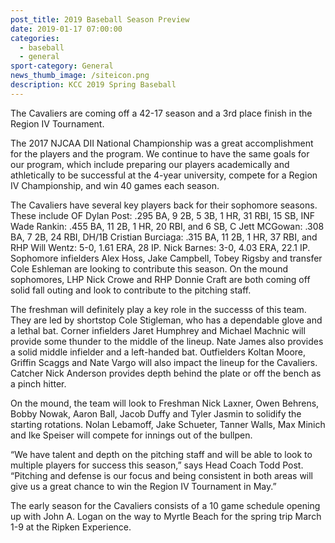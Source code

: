 ```yaml
---
post_title: 2019 Baseball Season Preview
date: 2019-01-17 07:00:00
categories:
  - baseball
  - general
sport-category: General
news_thumb_image: /siteicon.png
description: KCC 2019 Spring Baseball
---
```


The Cavaliers are coming off a 42-17 season and a 3rd place finish in the Region IV Tournament.

The 2017 NJCAA DII National Championship was a great accomplishment for the players and the program. We continue to have the same goals for our program, which include preparing our players academically and athletically to be successful at the 4-year university, compete for a Region IV Championship, and win 40 games each season.

The Cavaliers have several key players back for their sophomore seasons. These include OF Dylan Post: .295 BA, 9 2B, 5 3B, 1 HR, 31 RBI, 15 SB, INF Wade Rankin: .455 BA, 11 2B, 1 HR, 20 RBI, and 6 SB, C Jett MCGowan: .308 BA, 7 2B, 24 RBI, DH/1B Cristian Burciaga: .315 BA, 11 2B, 1 HR, 37 RBI, and RHP Will Wentz: 5-0, 1.61 ERA, 28 IP. Nick Barnes: 3-0, 4.03 ERA, 22.1 IP. Sophomore infielders Alex Hoss, Jake Campbell, Tobey Rigsby and transfer Cole Eshleman are looking to contribute this season. On the mound sophomores, LHP Nick Crowe and RHP Donnie Craft are both coming off solid fall outing and look to contribute to the pitching staff.&nbsp;

The freshman will definitely play a key role in the successs of this team. They are led by shortstop Cole Stigleman, who has a dependable glove and a lethal bat. Corner infielders Jaret Humphrey and Michael Machnic will provide some thunder to the middle of the lineup. Nate James also provides a solid middle infielder and a left-handed bat. Outfielders Koltan Moore, Griffin Scaggs and Nate Vargo will also impact the lineup for the Cavaliers. Catcher Nick Anderson provides depth behind the plate or off the bench as a pinch hitter.

On the mound, the team will look to Freshman Nick Laxner, Owen Behrens, Bobby Nowak, Aaron Ball, Jacob Duffy and Tyler Jasmin to solidify the starting rotations. Nolan Lebamoff, Jake Schueter, Tanner Walls, Max Minich and Ike Speiser will compete for innings out of the bullpen.

“We have talent and depth on the pitching staff and will be able to look to multiple players for success this season,” says Head Coach Todd Post. “Pitching and defense is our focus and being consistent in both areas will give us a great chance to win the Region IV Tournament in May.”

The early season for the Cavaliers consists of a 10 game schedule opening up with John A. Logan on the way to Myrtle Beach for the spring trip March 1-9 at the Ripken Experience.